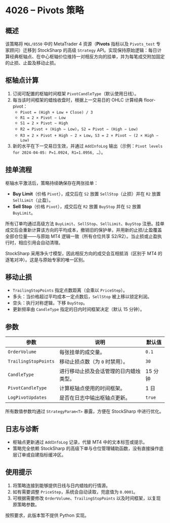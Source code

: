 # 4026 – Pivots 策略

## 概述

该策略将 `MQL/8550` 中的 MetaTrader 4 资源（**Pivots** 指标以及 `Pivots_test` 专家顾问）迁移到 StockSharp 的高级 `Strategy` API。实现保持原始逻辑：每日计算经典枢轴点、在中心枢轴价位维持一对相反方向的挂单，并为每笔成交附加固定的止损、止盈及移动止损。

## 枢轴点计算

1. 订阅可配置的枢轴时间框架 `PivotCandleType`（默认使用日线）。
2. 每当该时间框架的蜡烛收盘时，根据上一交易日的 OHLC 计算经典 floor-pivot：
   - `Pivot = (High + Low + Close) / 3`
   - `R1 = 2 × Pivot − Low`
   - `S1 = 2 × Pivot − High`
   - `R2 = Pivot + (High − Low)`，`S2 = Pivot − (High − Low)`
   - `R3 = 2 × Pivot + High − 2 × Low`，`S3 = 2 × Pivot − (2 × High − Low)`
3. 新的水平在下一交易日生效，并通过 `AddInfoLog` 输出（示例：`Pivot levels for 2024-04-05: P=1.0924, R1=1.0956, …`）。

## 挂单流程

枢轴水平激活后，策略持续确保存在两张挂单：

- **Buy Limit**（价格 `Pivot`），成交后在 `S2` 放置 `SellStop`（止损）并在 `R2` 放置 `SellLimit`（止盈）。
- **Sell Stop**（价格 `Pivot`），成交后在 `R2` 放置 `BuyStop` 并在 `S2` 放置 `BuyLimit`。

所有订单均通过高级方法 `BuyLimit`、`SellStop`、`SellLimit`、`BuyStop` 注册。挂单成交后会重新计算该方向的平均成本，撤销旧的保护单，并用新的止损/止盈覆盖全部仓位量——与原始 MT4 逻辑一致（所有仓位共享 S2/R2）。当止损或止盈执行时，相应引用会自动清理。

StockSharp 采用净头寸模型，因此相反方向的成交会互相抵消（区别于 MT4 的逐笔对冲）。这是与原始专家的唯一区别。

## 移动止损

- `TrailingStopPoints` 指定点数距离（会乘以 `PriceStep`）。
- 多头：当价格超过平均成本一定点数后，`SellStop` 被上移以锁定利润。
- 空头：执行对称逻辑，下移 `BuyStop`。
- 更新频率由 `CandleType` 指定的日内时间框架决定（默认 15 分钟）。

## 参数

| 参数 | 说明 | 默认值 |
| --- | --- | --- |
| `OrderVolume` | 每张挂单的成交量。 | `0.1` |
| `TrailingStopPoints` | 移动止损点数（为 `0` 时禁用）。 | `30` |
| `CandleType` | 进行移动止损及会话管理的日内蜡烛类型。 | 15 分钟 |
| `PivotCandleType` | 计算枢轴点使用的时间框架。 | 1 日 |
| `LogPivotUpdates` | 是否在日志中输出枢轴点更新。 | `true` |

所有数值参数均通过 `StrategyParam<T>` 暴露，方便在 StockSharp 中进行优化。

## 日志与诊断

- 枢轴点更新通过 `AddInfoLog` 记录，代替 MT4 中的文本标签或提示。
- 策略完全依赖 StockSharp 的高级下单与仓位管理辅助函数，没有直接操作底层订单或自建指标缓冲区。

## 使用提示

1. 将策略连接到能够提供日线与日内蜡烛的行情源。
2. 如有需要调整 `PriceStep`，系统会自动读取，兜底值为 `0.0001`。
3. 可根据需要修改 `OrderVolume`、`TrailingStopPoints` 以及时间框架，以复现原策略参数。

按照要求，此版本暂不提供 Python 实现。
